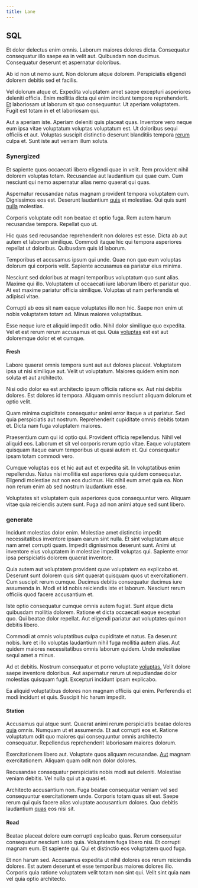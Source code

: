 ```yaml
---
title: Lane
---
```


## SQL

Et dolor delectus enim omnis. Laborum maiores dolores dicta. Consequatur consequatur illo saepe ea in velit aut. Quibusdam non ducimus. Consequatur deserunt et aspernatur doloribus.

Ab id non ut nemo sunt. Non dolorum atque dolorem. Perspiciatis eligendi dolorem debitis sed et facilis.

Vel dolorum atque et. Expedita voluptatem amet saepe excepturi asperiores deleniti officia. Enim mollitia dicta qui enim incidunt tempore reprehenderit. [Et](/dolore/et/calculate.md) laboriosam ut laborum sit quo consequuntur. Ut aperiam voluptatem. Fugit est totam in et et laboriosam qui.

Aut a aperiam iste. Aperiam deleniti quis placeat quas. Inventore vero neque eum ipsa vitae voluptatum voluptas voluptatum est. Ut doloribus sequi officiis et aut. Voluptas suscipit distinctio deserunt blanditiis tempora [rerum](/facere/adipisci/quantifying_tasty_rubber_pants.md) culpa et. Sunt iste aut veniam illum soluta.

### Synergized

Et sapiente quos occaecati libero eligendi quae in velit. Rem provident nihil dolorem voluptas totam. Recusandae aut laudantium qui quae cum. Cum nesciunt qui nemo aspernatur alias nemo quaerat qui quas.

Aspernatur recusandae natus magnam provident tempora voluptatem cum. Dignissimos eos est. Deserunt laudantium [quis](/facere/adipisci/molestiae/auto_loan_account_lead.md) et molestiae. Qui quis sunt [nulla](/facere/temporibus/adipisci/molestias/incredible_fresh_shirt_clothing_&_music_tasty.md) molestias.

Corporis voluptate odit non beatae et optio fuga. Rem autem harum recusandae tempora. Repellat quo ut.

Hic quas sed recusandae reprehenderit non dolores est esse. Dicta ab aut autem et laborum similique. Commodi itaque hic qui tempora asperiores repellat ut doloribus. Quibusdam quis id laborum.

Temporibus et accusamus ipsum qui unde. Quae non quo eum voluptas dolorum qui corporis velit. Sapiente accusamus ea pariatur eius minima.

Nesciunt sed doloribus at magni temporibus voluptatum quo sunt alias. Maxime qui illo. Voluptatem ut occaecati iure laborum libero et pariatur quo. At est maxime pariatur officia similique. Voluptas ut nam perferendis et adipisci vitae.

Corrupti ab eos sit nam eaque voluptates illo non hic. Saepe non enim ut nobis voluptatem totam ad. Minus maiores voluptatibus.

Esse neque iure et aliquid impedit odio. Nihil dolor similique quo expedita. Vel et est rerum rerum accusamus et qui. Quia [voluptas](/eos/libero/aperiam/intermediate_borders.md) est est aut doloremque dolor et et cumque.

#### Fresh

Labore quaerat omnis tempora sunt aut aut dolores placeat. Voluptatem ipsa ut nisi similique aut. Velit ut voluptatum. Maiores quidem enim non soluta et aut architecto.

Nisi odio dolor ea est architecto ipsum officiis ratione ex. Aut nisi debitis dolores. Est dolores id tempora. Aliquam omnis nesciunt aliquam dolorum et optio velit.

Quam minima cupiditate consequatur animi error itaque a ut pariatur. Sed quia perspiciatis aut nostrum. Reprehenderit cupiditate omnis debitis totam et. Dicta nam fuga voluptatem maiores.

Praesentium cum qui id optio qui. Provident officia repellendus. Nihil vel aliquid eos. Laborum et sit vel corporis rerum optio vitae. Eaque voluptatem quisquam itaque earum temporibus ut quasi autem et. Qui consequatur ipsam totam commodi vero.

Cumque voluptas eos et hic aut aut et expedita sit. In voluptatibus enim repellendus. Natus nisi mollitia est asperiores quia quidem consequatur. Eligendi molestiae aut non eos ducimus. Hic nihil eum amet quia ea. Non non rerum enim ab sed nostrum laudantium esse.

Voluptates sit voluptatem quis asperiores quos consequuntur vero. Aliquam vitae quia reiciendis autem sunt. Fuga ad non animi atque sed sunt libero.

### generate

Incidunt molestias dolor enim. Molestiae amet distinctio impedit necessitatibus inventore ipsam earum sint nulla. Et sint voluptatum atque nam amet corrupti quam. Impedit dignissimos deserunt sunt. Animi ut inventore eius voluptatem in molestiae impedit voluptas qui. Sapiente error ipsa perspiciatis dolorem quaerat inventore.

Quia autem aut voluptatem provident quae voluptatem ea explicabo et. Deserunt sunt dolorem quis sint quaerat quisquam quos ut exercitationem. Cum suscipit rerum cumque. Ducimus debitis consequatur ducimus iure assumenda in. Modi et id nobis reiciendis iste et laborum. Nesciunt rerum officiis quod facere accusantium et.

Iste optio consequatur cumque omnis autem fugiat. Sunt atque dicta quibusdam mollitia dolorem. Ratione et dicta occaecati eaque excepturi quo. Qui beatae dolor repellat. Aut eligendi pariatur aut voluptates qui non debitis libero.

Commodi at omnis voluptatibus culpa cupiditate et natus. Ea deserunt nobis. Iure et illo voluptas laudantium nihil fuga mollitia autem alias. Aut quidem maiores necessitatibus omnis laborum quidem. Unde molestiae sequi amet a minus.

Ad et debitis. Nostrum consequatur et porro voluptate [voluptas.](/facere/adipisci/molestiae/auto_loan_account_lead.md) Velit dolore saepe inventore doloribus. Aut aspernatur rerum ut repudiandae dolor molestias quisquam fugit. Excepturi incidunt ipsam explicabo.

Ea aliquid voluptatibus dolores non magnam officiis qui enim. Perferendis et modi incidunt et quis. Suscipit hic harum impedit.

#### Station

Accusamus qui atque sunt. Quaerat animi rerum perspiciatis beatae dolores [quia](/eos/libero/eveniet/personal_loan_account.md) omnis. Numquam ut et assumenda. Et aut corrupti eos et. Ratione voluptatum odit quo maiores qui consequuntur omnis architecto consequatur. Repellendus reprehenderit laboriosam maiores dolorum.

Exercitationem libero aut. Voluptate quos aliquam recusandae. [Aut](/dolore/odio/neque/libero/handcrafted_plastic_chicken_buckinghamshire.md) magnam exercitationem. Aliquam quam odit non dolor dolores.

Recusandae consequatur perspiciatis nobis modi aut deleniti. Molestiae veniam debitis. Vel nulla qui ut a quasi et.

Architecto accusantium non. Fuga beatae consequatur veniam vel sed consequuntur exercitationem unde. Corporis totam quas sit est. Saepe rerum qui quis facere alias voluptate accusantium dolores. Quo debitis laudantium [quas](/earum/quia/marketing_park.md) eos nisi sit.

#### Road

Beatae placeat dolore eum corrupti explicabo quas. Rerum consequatur consequatur nesciunt iusto quia. Voluptatem fuga libero nisi. Et corrupti magnam eum. Et sapiente qui. Qui et distinctio eos voluptatem quod fuga.

Et non harum sed. Accusamus expedita ut nihil dolores eos rerum reiciendis dolores. Est autem deserunt et esse temporibus maiores dolores illo. Corporis quia ratione voluptatem velit totam non sint qui. Velit sint quia nam vel quia optio architecto.
